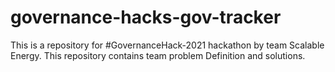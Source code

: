# governance-hacks-gov-tracker
This is a repository for #GovernanceHack-2021 hackathon by team 
Scalable Energy. This repository contains team problem Definition and solutions.
